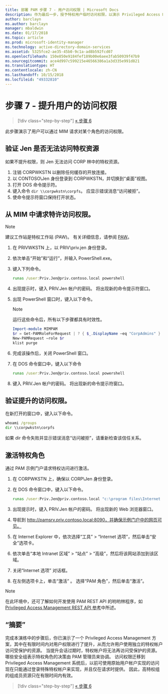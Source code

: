 ```yaml
---
title: 部署 PAM 步骤 7 - 用户访问权限 | Microsoft Docs
description: 作为最后一步，授予特权用户临时访问权限，以演示 Privileged Access Management 部署已成功。
author: barclayn
ms.author: barclayn
manager: mbaldwin
ms.date: 01/17/2018
ms.topic: article
ms.prod: microsoft-identity-manager
ms.technology: active-directory-domain-services
ms.assetid: 5325fce2-ae35-45b0-9c1a-ad8b592fcd07
ms.openlocfilehash: 150e850e9184fef189b00e6aee3fab50939f47b9
ms.sourcegitcommit: ace4d997c599215e46566386a1a3d335e991d821
ms.translationtype: HT
ms.contentlocale: zh-CN
ms.lasthandoff: 10/15/2018
ms.locfileid: "49332810"
---
```

# <a name="step-7--elevate-a-users-access"></a>步骤 7 - 提升用户的访问权限

> [!div class="step-by-step"]
> [« 步骤 6](step-6-transition-group-to-pam.md)


此步骤演示了用户可以通过 MIM 请求对某个角色的访问权限。

## <a name="verify-that-jen-cannot-access-the-privileged-resource"></a>验证 Jen 是否无法访问特权资源

如果不提升权限，则 Jen 无法访问 CORP 林中的特权资源。

1. 注销 CORPWKSTN 以删除任何缓存的开放连接。
2. 以 CONTOSO\Jen 身份登录到 CORPWKSTN，并切换到“桌面”视图。
3. 打开 DOS 命令提示符。
4. 键入命令 `dir \\corpwkstn\corpfs`。 应显示错误消息“访问被拒”。
5. 使命令提示符窗口保持打开状态。

## <a name="request-privileged-access-from-mim"></a>从 MIM 中请求特许访问权限。

> [!NOTE]
> 建议工作站是特权工作站 (PAW)。  有关详细信息，请参阅 [PAW](https://docs.microsoft.com/windows-server/identity/securing-privileged-access/privileged-access-workstations)。

1. 在 PRIVWKSTN 上，以 PRIV\priv.jen 身份登录。
2. 依次单击“开始”和“运行”，并输入 PowerShell.exe。
3. 键入下列命令。

    ```cmd
    runas /user:Priv.Jen@priv.contoso.local powershell
    ```

2. 出现提示时，键入 PRIV.Jen 帐户的密码。 将出现新的命令提示符窗口。
3. 出现 PowerShell 窗口时，键入以下命令。

    > [!NOTE]
    > 运行这些命令后，所有以下步骤都具有时效性。

    ```PowerShell
    Import-module MIMPAM
    $r = Get-PAMRoleForRequest | ? { $_.DisplayName –eq "CorpAdmins" }
    New-PAMRequest –role $r
    klist purge
    ```

4. 完成该操作后，关闭 PowerShell 窗口。
5. 在 DOS 命令窗口中，键入以下命令

    ```cmd
    runas /user:Priv.Jen@priv.contoso.local powershell
    ```

6. 键入 PRIV.Jen 帐户的密码。 将出现新的命令提示符窗口。

## <a name="validate-the-elevated-access"></a>验证提升的访问权限。
在新打开的窗口中，键入以下命令。

```cmd
whoami /groups
dir \\corpwkstn\corpfs
```

如果 dir 命令失败并显示错误消息“访问被拒”，请重新检查该信任关系。

## <a name="activate-the-privileged-role"></a>激活特权角色

通过 PAM 示例门户请求特权访问进行激活。

1. 在 CORPWKSTN 上，确保以 CORP\Jen 身份登录。
2. 在 DOS 命令窗口中，键入以下命令。

    ```cmd
    runas /user:Priv.Jen@priv.contoso.local "c:\program files\Internet Explorer\iexplore.exe"
    ```

3. 出现提示时，键入 PRIV.Jen 帐户的密码。 将出现新的 Web 浏览器窗口。
4. 导航到 http://pamsrv.priv.contoso.local:8090，并确保示例门户中的网页可见。
5. 在 Internet Explorer 中，依次选择“工具” > “Internet 选项”，然后单击“安全”选项卡。
6. 依次单击“本地 Intranet 区域” > “站点” > “高级”，然后将该网站添加到该区域。
7. 关闭“Internet 选项”  对话框。
8. 在左侧选项卡上，单击“激活” 。 选择“PAM 角色”，然后单击“激活”。

> [!Note]
> 在此环境中，还可了解如何开发使用 PAM REST API 的哟哟林程序，如 [Privileged Access Management REST API 参考](/microsoft-identity-manager/reference/privileged-access-management-rest-api-reference)中所述。

## <a name="summary"></a>“摘要”

完成本演练中的步骤后，你已演示了一个 Privileged Access Management 方案，其中在有限时间内对用户权限进行了提升，从而允许用户使用独立的特权帐户访问受保护的资源。 当提升会话过期时，特权帐户将无法再访问受保护的资源。 哪些安全组表示特权角色的决策由 PAM 管理员来协调。 访问权限迁移到 Privileged Access Management 系统后，以前可使用原始用户帐户实现的访问现在只能通过登录特殊特权帐户来实现，并且仅在请求时提供。 因此，高特权组的组成员资源只在有限时间内有效。

> [!div class="step-by-step"]
> [« 步骤 6](step-6-transition-group-to-pam.md)
